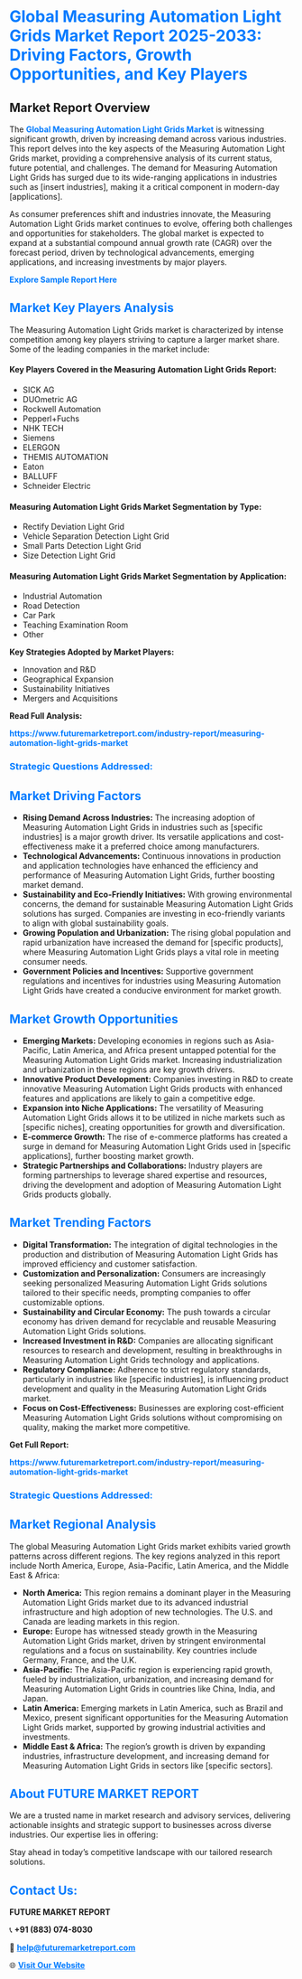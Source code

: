 <h1 style="color: #007BFF;">Global Measuring Automation Light Grids Market Report 2025-2033: Driving Factors, Growth Opportunities, and Key Players</h1>

<section id="overview">
<h2>Market Report Overview</h2>
<p>The <a href="https://www.futuremarketreport.com/industry-report/measuring-automation-light-grids-market" style="color: #007BFF; text-decoration: none;"><strong>Global Measuring Automation Light Grids Market</strong></a> is witnessing significant growth, driven by increasing demand across various industries. This report delves into the key aspects of the Measuring Automation Light Grids market, providing a comprehensive analysis of its current status, future potential, and challenges. The demand for Measuring Automation Light Grids has surged due to its wide-ranging applications in industries such as [insert industries], making it a critical component in modern-day [applications].</p>
<p>As consumer preferences shift and industries innovate, the Measuring Automation Light Grids market continues to evolve, offering both challenges and opportunities for stakeholders. The global market is expected to expand at a substantial compound annual growth rate (CAGR) over the forecast period, driven by technological advancements, emerging applications, and increasing investments by major players.</p>
</section>

<section id="overview">
<p><a href="https://www.futuremarketreport.com/request-sample/reportId=76908" style="color: #007BFF; text-decoration: none;"><strong>Explore Sample Report Here</strong></a></p>
</section>

<section id="key-players">
<h2 style="color: #007BFF;">Market Key Players Analysis</h2>
<p>The Measuring Automation Light Grids market is characterized by intense competition among key players striving to capture a larger market share. Some of the leading companies in the market include:</p>
<h4>Key Players Covered in the Measuring Automation Light Grids Report:</h4>
<ul><li>SICK AG</li><li>DUOmetric AG</li><li>Rockwell Automation</li><li>Pepperl+Fuchs</li><li>NHK TECH</li><li>Siemens</li><li>ELERGON</li><li>THEMIS AUTOMATION</li><li>Eaton</li><li>BALLUFF</li><li>Schneider Electric</li></ul>
<h4>Measuring Automation Light Grids Market Segmentation by Type:</h4>
<ul><li>Rectify Deviation Light Grid</li><li>Vehicle Separation Detection Light Grid</li><li>Small Parts Detection Light Grid</li><li>Size Detection Light Grid</li></ul>

<h4>Measuring Automation Light Grids Market Segmentation by Application:</h4>
<ul><li>Industrial Automation</li><li>Road Detection</li><li>Car Park</li><li>Teaching Examination Room</li><li>Other</li></ul>
<p><strong>Key Strategies Adopted by Market Players:</strong></p>
<ul>
<li>Innovation and R&D</li>
<li>Geographical Expansion</li>
<li>Sustainability Initiatives</li>
<li>Mergers and Acquisitions</li>
</ul>
</section>

<section>
<p><strong>Read Full Analysis: </strong></p><a href="https://www.futuremarketreport.com/industry-report/measuring-automation-light-grids-market" style="color: #007BFF; text-decoration: none;"><strong>https://www.futuremarketreport.com/industry-report/measuring-automation-light-grids-market</strong></a>
<h3 style="color: #007BFF;">Strategic Questions Addressed:</h3>
</section>

<section id="driving-factors">
<h2 style="color: #007BFF;">Market Driving Factors</h2>
<ul>
<li><strong>Rising Demand Across Industries:</strong> The increasing adoption of Measuring Automation Light Grids in industries such as [specific industries] is a major growth driver. Its versatile applications and cost-effectiveness make it a preferred choice among manufacturers.</li>
<li><strong>Technological Advancements:</strong> Continuous innovations in production and application technologies have enhanced the efficiency and performance of Measuring Automation Light Grids, further boosting market demand.</li>
<li><strong>Sustainability and Eco-Friendly Initiatives:</strong> With growing environmental concerns, the demand for sustainable Measuring Automation Light Grids solutions has surged. Companies are investing in eco-friendly variants to align with global sustainability goals.</li>
<li><strong>Growing Population and Urbanization:</strong> The rising global population and rapid urbanization have increased the demand for [specific products], where Measuring Automation Light Grids plays a vital role in meeting consumer needs.</li>
<li><strong>Government Policies and Incentives:</strong> Supportive government regulations and incentives for industries using Measuring Automation Light Grids have created a conducive environment for market growth.</li>
</ul>
</section>

<section id="growth-opportunities">
<h2 style="color: #007BFF;">Market Growth Opportunities</h2>
<ul>
<li><strong>Emerging Markets:</strong> Developing economies in regions such as Asia-Pacific, Latin America, and Africa present untapped potential for the Measuring Automation Light Grids market. Increasing industrialization and urbanization in these regions are key growth drivers.</li>
<li><strong>Innovative Product Development:</strong> Companies investing in R&D to create innovative Measuring Automation Light Grids products with enhanced features and applications are likely to gain a competitive edge.</li>
<li><strong>Expansion into Niche Applications:</strong> The versatility of Measuring Automation Light Grids allows it to be utilized in niche markets such as [specific niches], creating opportunities for growth and diversification.</li>
<li><strong>E-commerce Growth:</strong> The rise of e-commerce platforms has created a surge in demand for Measuring Automation Light Grids used in [specific applications], further boosting market growth.</li>
<li><strong>Strategic Partnerships and Collaborations:</strong> Industry players are forming partnerships to leverage shared expertise and resources, driving the development and adoption of Measuring Automation Light Grids products globally.</li>
</ul>
</section>

<section id="trending-factors">
<h2 style="color: #007BFF;">Market Trending Factors</h2>
<ul>
<li><strong>Digital Transformation:</strong> The integration of digital technologies in the production and distribution of Measuring Automation Light Grids has improved efficiency and customer satisfaction.</li>
<li><strong>Customization and Personalization:</strong> Consumers are increasingly seeking personalized Measuring Automation Light Grids solutions tailored to their specific needs, prompting companies to offer customizable options.</li>
<li><strong>Sustainability and Circular Economy:</strong> The push towards a circular economy has driven demand for recyclable and reusable Measuring Automation Light Grids solutions.</li>
<li><strong>Increased Investment in R&D:</strong> Companies are allocating significant resources to research and development, resulting in breakthroughs in Measuring Automation Light Grids technology and applications.</li>
<li><strong>Regulatory Compliance:</strong> Adherence to strict regulatory standards, particularly in industries like [specific industries], is influencing product development and quality in the Measuring Automation Light Grids market.</li>
<li><strong>Focus on Cost-Effectiveness:</strong> Businesses are exploring cost-efficient Measuring Automation Light Grids solutions without compromising on quality, making the market more competitive.</li>
</ul>
</section>

<section>
<p><strong>Get Full Report: </strong></p><a href="https://www.futuremarketreport.com/industry-report/measuring-automation-light-grids-market" style="color: #007BFF; text-decoration: none;"><strong>https://www.futuremarketreport.com/industry-report/measuring-automation-light-grids-market</strong></a>
<h3 style="color: #007BFF;">Strategic Questions Addressed:</h3>
</section>


<section id="regional-analysis">
<h2 style="color: #007BFF;">Market Regional Analysis</h2>
<p>The global Measuring Automation Light Grids market exhibits varied growth patterns across different regions. The key regions analyzed in this report include North America, Europe, Asia-Pacific, Latin America, and the Middle East & Africa:</p>
<ul>
<li><strong>North America:</strong> This region remains a dominant player in the Measuring Automation Light Grids market due to its advanced industrial infrastructure and high adoption of new technologies. The U.S. and Canada are leading markets in this region.</li>
<li><strong>Europe:</strong> Europe has witnessed steady growth in the Measuring Automation Light Grids market, driven by stringent environmental regulations and a focus on sustainability. Key countries include Germany, France, and the U.K.</li>
<li><strong>Asia-Pacific:</strong> The Asia-Pacific region is experiencing rapid growth, fueled by industrialization, urbanization, and increasing demand for Measuring Automation Light Grids in countries like China, India, and Japan.</li>
<li><strong>Latin America:</strong> Emerging markets in Latin America, such as Brazil and Mexico, present significant opportunities for the Measuring Automation Light Grids market, supported by growing industrial activities and investments.</li>
<li><strong>Middle East & Africa:</strong> The region’s growth is driven by expanding industries, infrastructure development, and increasing demand for Measuring Automation Light Grids in sectors like [specific sectors].</li>
</ul>
</section>

<footer>
<h2 style="color: #007BFF;">About FUTURE MARKET REPORT</h2>
<p>We are a trusted name in market research and advisory services, delivering actionable insights and strategic support to businesses across diverse industries. Our expertise lies in offering:</p>

<p>Stay ahead in today’s competitive landscape with our tailored research solutions.</p>

<h2 style="color: #007BFF;">Contact Us:</h2>
<p><strong>FUTURE MARKET REPORT</strong></p>
<p>📞 <strong>+91 (883) 074-8030</strong></p>
<p>📧 <strong><a href="mailto:help@futuremarketreport.com" style="color: #007BFF;">help@futuremarketreport.com</a></strong></p>
<p>🌐 <strong><a href="https://www.futuremarketreport.com/" style="color: #007BFF;">Visit Our Website</a></strong></p>
</footer>